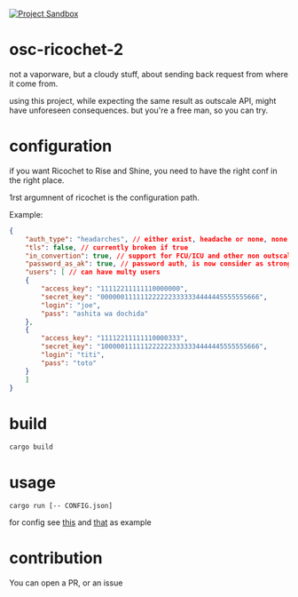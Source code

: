 [![Project Sandbox](https://docs.outscale.com/fr/userguide/_images/Project-Sandbox-yellow.svg)](https://docs.outscale.com/en/userguide/Open-Source-Projects.html)
# osc-ricochet-2

not a vaporware, but a cloudy stuff, about sending back request from where it come from.

using this project, while expecting the same result as outscale API, might have unforeseen consequences.
but you're a free man, so you can try.


# configuration

if you want Ricochet to Rise and Shine, you need to have the right conf in the right place.

1rst argumnent of ricochet is the configuration path.

Example:
```json
{
    "auth_type": "headarches", // either exist, headache or none, none ignore all auth, exist, check if the user exist but don't go futher, and headache do the full auth
    "tls": false, // currently broken if true
    "in_convertion": true, // support for FCU/ICU and other non outscale API
    "password_as_ak": true, // password auth, is now consider as strong as ak/sk
    "users": [ // can have multy users
	{
	    "access_key": "11112211111110000000",
	    "secret_key": "0000001111112222223333334444445555555666",
	    "login": "joe",
	    "pass": "ashita wa dochida"
	},
	{
	    "access_key": "11112211111110000333",
	    "secret_key": "1000001111112222223333334444445555555666",
	    "login": "titi",
	    "pass": "toto"
	}
    ]
}
```

# build

```
cargo build
```

# usage

```
cargo run [-- CONFIG.json]
```

for config see [this](./ricochet-headarches.json) and [that](./ricochet.json) as example

# contribution

You can open a PR, or an issue
